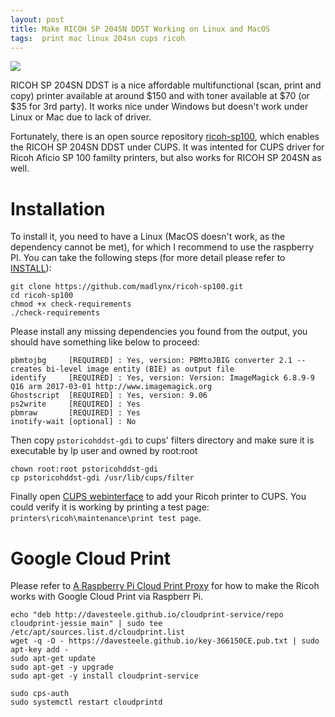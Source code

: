 ```yaml
---
layout: post
title: Make RICOH SP 204SN DDST Working on Linux and MacOS
tags:  print mac linux 204sn cups ricoh
---
```


![](http://support.ricoh.com/bb/images/model/sp203s.jpg)

RICOH SP 204SN DDST is a nice affordable multifunctional (scan, print and copy) printer available at around $150 and with toner available at $70 (or $35 for 3rd party). It works nice under Windows but doesn't work under Linux or Mac due to lack of driver.

Fortunately, there is an open source repository [ricoh-sp100](https://github.com/madlynx/ricoh-sp100), which enables the RICOH SP 204SN DDST under CUPS. It was intented for CUPS driver for Ricoh Aficio SP 100 familty printers, but also works for RICOH SP 204SN as well.

# Installation

To install it, you need to have a Linux (MacOS doesn't work, as the dependency cannot be met), for which I recommend to use the raspberry PI. You can take the following steps (for more detail please refer to [INSTALL](https://github.com/madlynx/ricoh-sp100/blob/master/INSTALL)):
```
git clone https://github.com/madlynx/ricoh-sp100.git
cd ricoh-sp100
chmod +x check-requirements
./check-requirements
```

Please install any missing dependencies you found from the output, you should have something like below to proceed:
```
pbmtojbg     [REQUIRED] : Yes, version: PBMtoJBIG converter 2.1 -- creates bi-level image entity (BIE) as output file
identify     [REQUIRED] : Yes, version: Version: ImageMagick 6.8.9-9 Q16 arm 2017-03-01 http://www.imagemagick.org
Ghostscript  [REQUIRED] : Yes, version: 9.06
ps2write     [REQUIRED] : Yes
pbmraw       [REQUIRED] : Yes
inotify-wait [optional] : No
```

Then copy `pstoricohddst-gdi` to cups' filters directory and make sure it is executable by lp user and owned by root:root
```
chown root:root pstoricohddst-gdi
cp pstoricohddst-gdi /usr/lib/cups/filter
```

Finally open [CUPS webinterface](http://localhost:631/) to add your Ricoh printer to CUPS. You could verify it is working by printing a test page: `printers\ricoh\maintenance\print test page`.

# Google Cloud Print

Please refer to [A Raspberry Pi Cloud Print Proxy](https://davesteele.github.io/raspberrypi/2016/04/23/raspberry-pi-cloudprint/) for how to make the Ricoh works with Google Cloud Print via Raspberr Pi.

```
echo "deb http://davesteele.github.io/cloudprint-service/repo cloudprint-jessie main" | sudo tee /etc/apt/sources.list.d/cloudprint.list
wget -q -O - https://davesteele.github.io/key-366150CE.pub.txt | sudo apt-key add -
sudo apt-get update
sudo apt-get -y upgrade
sudo apt-get -y install cloudprint-service
```

```
sudo cps-auth
sudo systemctl restart cloudprintd
```
